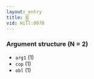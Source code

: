 ```yaml
---
layout: entry
title: སྐྱོ་
vid: Hill:0078
---
```

### Argument structure (N = 2)
* `arg1` (1)
* `cop` (1)
* `obl` (1)
